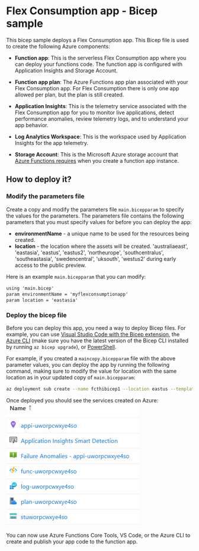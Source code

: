 # Flex Consumption app - Bicep sample

This bicep sample deploys a Flex Consumption app. This Bicep file is used to create the following Azure components:

* **Function app**: This is the serverless Flex Consumption app where you can deploy your functions code. The function app is configured with Application Insights and Storage Account.

* **Function app plan**: The Azure Functions app plan associated with your Flex Consumption app. For Flex Consumption there is only one app allowed per plan, but the plan is still created.

* **Application Insights**: This is the telemetry service associated with the Flex Consumption app for you to monitor live applications, detect performance anomalies, review telemetry logs, and to understand your app behavior.

* **Log Analytics Workspace**: This is the workspace used by Application Insights for the app telemetry.

* **Storage Account**: This is the Microsoft Azure storage account that [Azure Functions requires](https://learn.microsoft.com/en-us/azure/azure-functions/storage-considerations) when you create a function app instance.

## How to deploy it?

### Modify the parameters file

Create a copy and modify the parameters file `main.bicepparam` to specify the values for the parameters. The parameters file contains the following parameters that you must specify values for before you can deploy the app:

* **environmentName** - a unique name to be used for the resources being created.
* **location** - the location where the assets will be created. 'australiaeast', 'eastasia', 'eastus', 'eastus2', 'northeurope', 'southcentralus', 'southeastasia', 'swedencentral', 'uksouth', 'westus2' during early access to the public preview.

Here is an example `main.bicepparam` that you can modify:

```bicep
using 'main.bicep'
param environmentName = 'myflexconsumptionapp'
param location = 'eastasia'
```

### Deploy the bicep file

Before you can deploy this app, you need a way to deploy Bicep files. For example, you can use [Visual Studio Code with the Bicep extension](https://learn.microsoft.com/en-us/azure/azure-resource-manager/bicep/deploy-vscode), the [Azure CLI](https://learn.microsoft.com/en-us/azure/azure-resource-manager/bicep/deploy-cli) (make sure you have the latest version of the Bicep CLI installed by running `az bicep upgrade`), or [PowerShell](https://learn.microsoft.com/en-us/azure/azure-resource-manager/bicep/deploy-powershell).

For example, if you created a `maincopy.bicepparam` file with the above parameter values, you can deploy the app by running the following command, making sure to modify the value for location with the same location as in your updated copy of `main.bicepparam`:

```bash
az deployment sub create --name fcthibicep1 --location eastus --template-file main.bicep --parameters maincopy.bicepparam
```

Once deployed you should see the services created on Azure:
![Resources described above in the resource group](resources.png)

You can now use Azure Functions Core Tools, VS Code, or the Azure CLI to create and publish your app code to the function app. 
